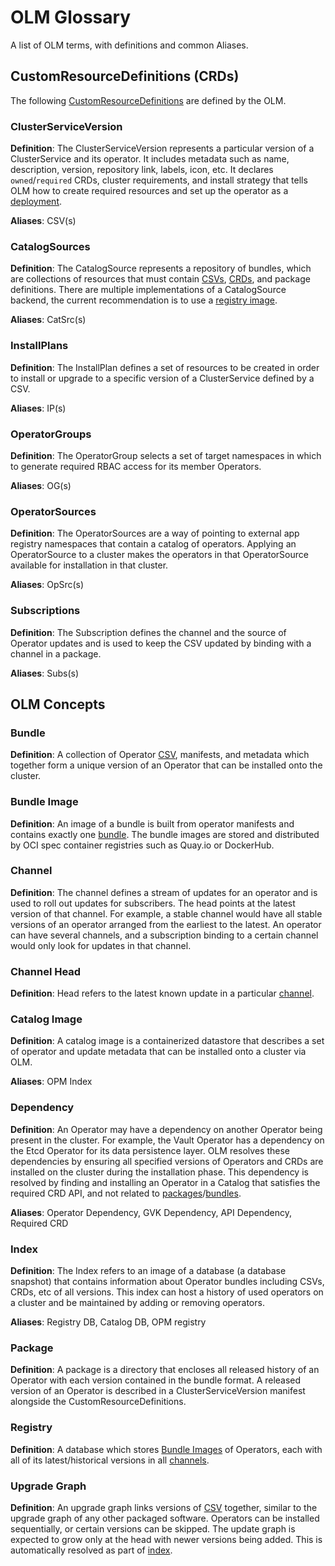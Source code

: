 # OLM Glossary

A list of OLM terms, with definitions and common Aliases.

## CustomResourceDefinitions (CRDs)

The following [CustomResourceDefinitions](https://kubernetes.io/docs/tasks/access-kubernetes-api/custom-resources/custom-resource-definitions/) are defined by the OLM.

### ClusterServiceVersion

**Definition**: The ClusterServiceVersion represents a particular version of a ClusterService and its operator. It includes metadata such as name, description, version, repository link, labels, icon, etc. It declares `owned`/`required` CRDs, cluster requirements, and install strategy that tells OLM how to create required resources and set up the operator as a [deployment](https://kubernetes.io/docs/concepts/workloads/controllers/deployment/).

**Aliases**: CSV(s)

### CatalogSources

**Definition**: The CatalogSource represents a repository of bundles, which are collections of resources that must contain [CSVs](#ClusterServiceVersion), [CRDs](#CustomResourceDefinitions), and package definitions. There are multiple implementations of a CatalogSource backend, the current recommendation is to use a [registry image](#Index).

**Aliases**: CatSrc(s)

### InstallPlans

**Definition**: The InstallPlan defines a set of resources to be created in order to install or upgrade to a specific version of a ClusterService defined by a CSV.

**Aliases**: IP(s)

### OperatorGroups

**Definition**: The OperatorGroup selects a set of target namespaces in which to generate required RBAC access for its member Operators.

**Aliases**: OG(s)

### OperatorSources

**Definition**: The OperatorSources are a way of pointing to external app registry namespaces that contain a catalog of operators. Applying an OperatorSource to a cluster makes the operators in that OperatorSource available for installation in that cluster.

**Aliases**: OpSrc(s)

### Subscriptions

**Definition**: The Subscription defines the channel and the source of Operator updates and is used to keep the CSV updated by binding with a channel in a package.

**Aliases**: Subs(s)

## OLM Concepts

### Bundle

**Definition**: A collection of Operator [CSV](#ClusterServiceVersion), manifests, and metadata which together form a unique version of an Operator that can be installed onto the cluster. 

### Bundle Image

**Definition**: An image of a bundle is built from operator manifests and contains exactly one [bundle](#Bundle). The bundle images are stored and distributed by OCI spec container registries such as Quay.io or DockerHub.

### Channel

**Definition**: The channel defines a stream of updates for an operator and is used to roll out updates for subscribers. The head points at the latest version of that channel. For example, a stable channel would have all stable versions of an operator arranged from the earliest to the latest. An operator can have several channels, and a subscription binding to a certain channel would only look for updates in that channel.

### Channel Head

**Definition**: Head refers to the latest known update in a particular [channel](#Channel).

### Catalog Image

**Definition**: A catalog image is a containerized datastore that describes a set of operator and update metadata that can be installed onto a cluster via OLM.

**Aliases**: OPM Index

### Dependency

**Definition**: An Operator may have a dependency on another Operator being present in the cluster. For example, the Vault Operator has a dependency on the Etcd Operator for its data persistence layer. OLM resolves these dependencies by ensuring all specified versions of Operators and CRDs are installed on the cluster during the installation phase. This dependency is resolved by finding and installing an Operator in a Catalog that satisfies the required CRD API, and not related to [packages](#Packages)/[bundles](#Bundles).

**Aliases**: Operator Dependency, GVK Dependency, API Dependency, Required CRD

### Index

**Definition**: The Index refers to an image of a database (a database snapshot) that contains information about Operator bundles including CSVs, CRDs, etc of all versions. This index can host a history of used operators on a cluster and be maintained by adding or removing operators.

**Aliases**: Registry DB, Catalog DB, OPM registry

### Package

**Definition**: A package is a directory that encloses all released history of an Operator with each version contained
 in the bundle format. A released version of an Operator is described in a ClusterServiceVersion manifest alongside the CustomResourceDefinitions.

### Registry

**Definition**: A database which stores [Bundle Images](#Bundle-Image) of Operators, each with all of its latest/historical versions in all [channels](#Channel).

### Upgrade Graph

**Definition**: An upgrade graph links versions of [CSV](#ClusterServiceVersions) together, similar to the upgrade graph of any other packaged software. Operators can be installed sequentially, or certain versions can be skipped. The update graph is expected to grow only at the head with newer versions being added. This is automatically resolved as part of [index](#Index).
